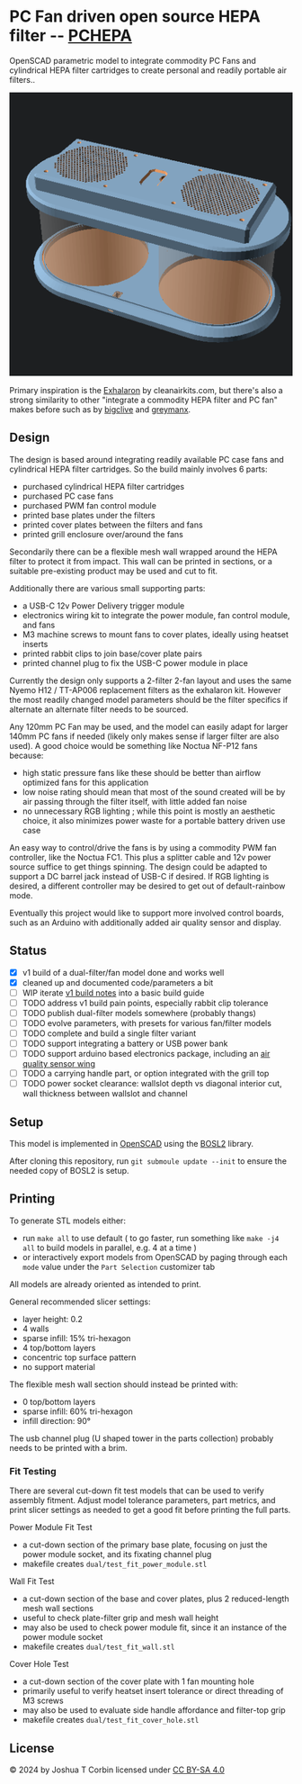 # PC Fan driven open source HEPA filter -- [PCHEPA](https://github.com/jcorbin/pchepa)

OpenSCAD parametric model to integrate commodity PC Fans and cylindrical HEPA
filter cartridges to create personal and readily portable air filters..

![Dual Filter Example Assembly](dual_example.png)

Primary inspiration is the [Exhalaron][exhalaron] by cleanairkits.com, but there's also a strong similarity to other
"integrate a commodity HEPA filter and PC fan" makes before such as by [bigclive][bigclive_diy_hepa] and [greymanx][greymanx_diy_hepa].

## Design

The design is based around integrating readily available PC case fans and cylindrical HEPA filter cartridges.
So the build mainly involves 6 parts:
- purchased cylindrical HEPA filter cartridges
- purchased PC case fans
- purchased PWM fan control module
- printed base plates under the filters
- printed cover plates between the filters and fans
- printed grill enclosure over/around the fans

Secondarily there can be a flexible mesh wall wrapped around the HEPA filter to
protect it from impact. This wall can be printed in sections, or a suitable
pre-existing product may be used and cut to fit.

Additionally there are various small supporting parts:
- a USB-C 12v Power Delivery trigger module
- electronics wiring kit to integrate the power module, fan control module, and fans
- M3 machine screws to mount fans to cover plates, ideally using heatset inserts
- printed rabbit clips to join base/cover plate pairs
- printed channel plug to fix the USB-C power module in place

Currently the design only supports a 2-filter 2-fan layout and uses the same Nyemo H12 / TT-AP006 replacement filters as the exhalaron kit.
However the most readily changed model parameters should be the filter specifics if alternate an alternate filter needs to be sourced.

Any 120mm PC Fan may be used, and the model can easily adapt for larger 140mm PC fans
if needed (likely only makes sense if larger filter are also used).
A good choice would be something like Noctua NF-P12 fans because:
- high static pressure fans like these should be better than airflow optimized fans for this application
- low noise rating should mean that most of the sound created will be by air passing through the filter itself, with little added fan noise
- no unnecessary RGB lighting ; while this point is mostly an aesthetic choice, it also minimizes power waste for a portable battery driven use case

An easy way to control/drive the fans is by using a commodity PWM fan controller, like the Noctua FC1.
This plus a splitter cable and 12v power source suffice to get things spinning.
The design could be adapted to support a DC barrel jack instead of USB-C if desired.
If RGB lighting is desired, a different controller may be desired to get out of default-rainbow mode.

Eventually this project would like to support more involved control boards,
such as an Arduino with additionally added air quality sensor and display.

## Status

- [x] v1 build of a dual-filter/fan model done and works well
- [x] cleaned up and documented code/parameters a bit
- [ ] WIP iterate [v1 build notes](v1_build.md) into a basic build guide
- [ ] TODO address v1 build pain points, especially rabbit clip tolerance
- [ ] TODO publish dual-filter models somewhere (probably thangs)
- [ ] TODO evolve parameters, with presets for various fan/filter models
- [ ] TODO complete and build a single filter variant
- [ ] TODO support integrating a battery or USB power bank
- [ ] TODO support arduino based electronics package, including an [air quality sensor wing][aq_wing]
- [ ] TODO a carrying handle part, or option integrated with the grill top
- [ ] TODO power socket clearance: wallslot depth vs diagonal interior cut, wall thickness between wallslot and channel

[aq_wing]: https://hackaday.io/project/168492-the-air-quality-wing

## Setup

This model is implemented in [OpenSCAD][openscad] using the [BOSL2][bosl2] library.

After cloning this repository, run `git submoule update --init` to ensure the needed copy of BOSL2 is setup.

## Printing

To generate STL models either:
- run `make all` to use default ( to go faster, run something like `make -j4 all` to build models in parallel, e.g. 4 at a time )
- or interactively export models from OpenSCAD by paging through each `mode` value under the `Part Selection` customizer tab

All models are already oriented as intended to print.

General recommended slicer settings:
- layer height: 0.2
- 4 walls
- sparse infill: 15% tri-hexagon
- 4 top/bottom layers
- concentric top surface pattern
- no support material

The flexible mesh wall section should instead be printed with:
- 0 top/bottom layers
- sparse infill: 60% tri-hexagon
- infill direction: 90°

The usb channel plug (U shaped tower in the parts collection) probably needs to be printed with a brim.

### Fit Testing

There are several cut-down fit test models that can be used to verify assembly fitment.
Adjust model tolerance parameters, part metrics, and print slicer settings as needed to get a good fit before printing the full parts.

Power Module Fit Test
- a cut-down section of the primary base plate, focusing on just the power module socket, and its fixating channel plug
- makefile creates `dual/test_fit_power_module.stl`

Wall Fit Test
- a cut-down section of the base and cover plates, plus 2 reduced-length mesh wall sections
- useful to check plate-filter grip and mesh wall height
- may also be used to check power module fit, since it an instance of the power module socket
- makefile creates `dual/test_fit_wall.stl`

Cover Hole Test
- a cut-down section of the cover plate with 1 fan mounting hole
- primarily useful to verify heatset insert tolerance or direct threading of M3 screws
- may also be used to evaluate side handle affordance and filter-top grip
- makefile creates `dual/test_fit_cover_hole.stl`

## License

© 2024 by Joshua T Corbin licensed under [CC BY-SA 4.0][ccbysa4]

[bigclive_diy_hepa]: https://www.youtube.com/watch?v=6Vmh2Ip2Vxg
[exhalaron]: https://www.cleanairkits.com/products/exhalaron
[greymanx_diy_hepa]: https://www.printables.com/model/386124

[bosl2]: https://github.com/BelfrySCAD/BOSL2
[ccbysa4]: http://creativecommons.org/licenses/by-sa/4.0
[openscad]: https://openscad.org/
